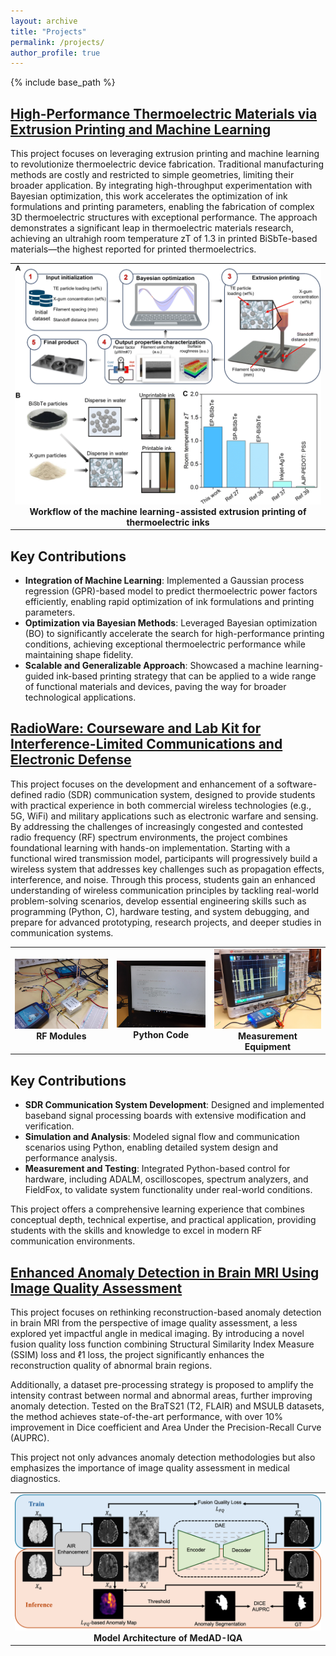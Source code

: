 ```yaml
---
layout: archive
title: "Projects"
permalink: /projects/
author_profile: true
---
```


{% include base_path %}


## [High-Performance Thermoelectric Materials via Extrusion Printing and Machine Learning](https://pubs.rsc.org/en/content/articlehtml/2024/ta/d4ta03062a)<a id="Bayesian"></a>

This project focuses on leveraging extrusion printing and machine learning to revolutionize thermoelectric device fabrication. Traditional manufacturing methods are costly and restricted to simple geometries, limiting their broader application. By integrating high-throughput experimentation with Bayesian optimization, this work accelerates the optimization of ink formulations and printing parameters, enabling the fabrication of complex 3D thermoelectric structures with exceptional performance. The approach demonstrates a significant leap in thermoelectric materials research, achieving an ultrahigh room temperature zT of 1.3 in printed BiSbTe-based materials—the highest reported for printed thermoelectrics.
<table>
  <tr>
    <td align="center">
      <img src="../images/printingbayesian.gif" alt="Workflow of the machine learning-assisted extrusion printing of thermoelectric inks"/><br>
    <b>Workflow of the machine learning-assisted extrusion printing of thermoelectric inks</b>
    </td>  
    </tr>
</table>

## Key Contributions

- **Integration of Machine Learning**: Implemented a Gaussian process regression (GPR)-based model to predict thermoelectric power factors efficiently, enabling rapid optimization of ink formulations and printing parameters.
- **Optimization via Bayesian Methods**: Leveraged Bayesian optimization (BO) to significantly accelerate the search for high-performance printing conditions, achieving exceptional thermoelectric performance while maintaining shape fidelity.
- **Scalable and Generalizable Approach**: Showcased a machine learning-guided ink-based printing strategy that can be applied to a wide range of functional materials and devices, paving the way for broader technological applications.

## [RadioWare: Courseware and Lab Kit for Interference-Limited Communications and Electronic Defense](#radioware)

This project focuses on the development and enhancement of a software-defined radio (SDR) communication system, designed to provide students with practical experience in both commercial wireless technologies (e.g., 5G, WiFi) and military applications such as electronic warfare and sensing. By addressing the challenges of increasingly congested and contested radio frequency (RF) spectrum environments, the project combines foundational learning with hands-on implementation. Starting with a functional wired transmission model, participants will progressively build a wireless system that addresses key challenges such as propagation effects, interference, and noise. Through this process, students gain an enhanced understanding of wireless communication principles by tackling real-world problem-solving scenarios, develop essential engineering skills such as programming (Python, C), hardware testing, and system debugging, and prepare for advanced prototyping, research projects, and deeper studies in communication systems.
<table>
  <tr>
    <td align="center">
      <img src="../images/RFmodule.jpg" alt="RF Modules" width="300"/><br>
      <b>RF Modules</b>
    </td>
    <td align="center">
      <img src="../images/Python.jpg" alt="Python Code" width="300"/><br>
      <b>Python Code</b>
    </td>
    <td align="center">
      <img src="../images/Measurement.jpg" alt="Measurement Equipment" width="300"/><br>
      <b>Measurement Equipment</b>
    </td>
  </tr>
</table>

## Key Contributions
- **SDR Communication System Development**: Designed and implemented baseband signal processing boards with extensive modification and verification.
- **Simulation and Analysis**: Modeled signal flow and communication scenarios using Python, enabling detailed system design and performance analysis.
- **Measurement and Testing**: Integrated Python-based control for hardware, including ADALM, oscilloscopes, spectrum analyzers, and FieldFox, to validate system functionality under real-world conditions.

This project offers a comprehensive learning experience that combines conceptual depth, technical expertise, and practical application, providing students with the skills and knowledge to excel in modern RF communication environments.

## [Enhanced Anomaly Detection in Brain MRI Using Image Quality Assessment](https://an-xu.github.io/MedAD-IQA.github.io/)<a id="brain-mri-anomaly-detection"></a>

This project focuses on rethinking reconstruction-based anomaly detection in brain MRI from the perspective of image quality assessment, a less explored yet impactful angle in medical imaging. By introducing a novel fusion quality loss function combining Structural Similarity Index Measure (SSIM) loss and ℓ1 loss, the project significantly enhances the reconstruction quality of abnormal brain regions. 

Additionally, a dataset pre-processing strategy is proposed to amplify the intensity contrast between normal and abnormal areas, further improving anomaly detection. Tested on the BraTS21 (T2, FLAIR) and MSULB datasets, the method achieves state-of-the-art performance, with over 10% improvement in Dice coefficient and Area Under the Precision-Recall Curve (AUPRC). 

This project not only advances anomaly detection methodologies but also emphasizes the importance of image quality assessment in medical diagnostics.

<table>
  <tr>
    <td align="center">
      <img src="../images/MedADmodel.png" alt="Model Architecture of MedAD-IQA"/><br>
      <b>Model Architecture of MedAD-IQA</b>
    </td>  
    </tr>
</table>